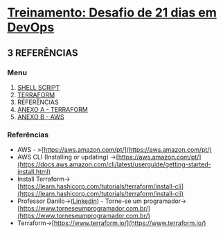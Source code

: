 # [Treinamento: Desafio de 21 dias em DevOps](../../README.md)

## 3 REFERÊNCIAS

### Menu
1. [SHELL SCRIPT](../../base/shellscript/shellscript.md)
2. [TERRAFORM](../../base/terraform/terraform.md)
3. REFERÊNCIAS
4. [ANEXO A - TERRAFORM](../terraform/install/anexo_A_terraform_install.md)
5. [ANEXO B - AWS](../terraform/install/anexo_B_aws_install.md)

### Referências
* AWS - >[https://aws.amazon.com/pt/](https://aws.amazon.com/pt/)
* AWS CLI (Installing or updating) ->[https://aws.amazon.com/pt/](https://docs.aws.amazon.com/cli/latest/userguide/getting-started-install.html)
* Install Terraform->[https://learn.hashicorp.com/tutorials/terraform/install-cli](https://learn.hashicorp.com/tutorials/terraform/install-cli)
* Professor Danilo->([Linkedin](https://www.linkedin.com/in/danilo-aparecido-dos-santos-03101034/)) - Torne-se um programador->[https://www.torneseumprogramador.com.br/](https://www.torneseumprogramador.com.br/)
* Terraform->[https://www.terraform.io/](https://www.terraform.io/)